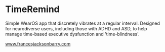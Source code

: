 # TimeRemind

Simple WearOS app that discretely vibrates at a regular interval. Designed for neurodiverse users, including those with ADHD and ASD, to help manage time-based executive dysfunction and 'time-blindness'.

www.francesjacksonbarry.com
